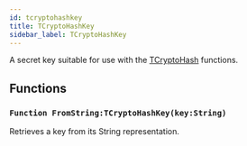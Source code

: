 ```yaml
---
id: tcryptohashkey
title: TCryptoHashKey
sidebar_label: TCryptoHashKey
---
```


A secret key suitable for use with the [TCryptoHash](../../../brl/brl.crypto/tcryptohash) functions.


## Functions

### `Function FromString:TCryptoHashKey(key:String)`

Retrieves a key from its String representation.

<br/>

